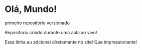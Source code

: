 # Olá, Mundo!
 primeiro repositorio versionado

 Repositorio criado durante uma aula ao vivo!
 
 Essa linha eu adcionei diretamente no site! Que impressionante!
